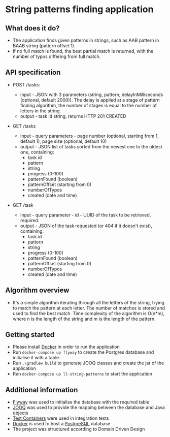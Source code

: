# String patterns finding application

## What does it do?

* The application finds given patterns in strings, such as AAB pattern in BAAB string (pattern offset 1).
* If no full match is found, the best partial match is returned, with the number of typos differing from full match.

## API specification

* POST /tasks:
  - input - JSON with 3 parameters (string, pattern, delayInMilliseconds (optional, default 2000)). The delay is applied at a stage of pattern finding algorithm, the number of stages is equal to the number of letters in the string.
  - output - task id string, returns HTTP 201 CREATED 
  
* GET /tasks
  - input - query parameters - page number (optional, starting from 1, default 1), page size (optional, default 10)
  - output - JSON list of tasks sorted from the newest one to the oldest one, containing:
    * task id
    * pattern
    * string
    * progress (0-100)
    * patternFound (boolean)
    * patternOffset (starting from 0)
    * numberOfTypos
    * created (date and time)

* GET /task
  - input - query parameter - id - UUID of the task to be retrieved, required. 
  - output - JSON of the task requested (or 404 if it doesn't exist), containing:
    * task id
    * pattern
    * string
    * progress (0-100)
    * patternFound (boolean)
    * patternOffset (starting from 0)
    * numberOfTypos
    * created (date and time)
    
## Algorithm overview

* It's a simple algorithm iterating through all the letters of the string, trying to match the pattern at each letter. The number of matches is stored and used to find the best match. Time complexity of the algorithm is O(n*m), where n is the length of the string and m is the length of the pattern.

## Getting started

* Please install [Docker](https://www.docker.com/)  in order to run the application
* Run `docker-compose up flyway` to create the Postgres database and initialise it with a table.
* Run `.\gradlew build` to generate JOOQ classes and create the jar of the application
* Run `docker-compose up ll-string-patterns` to start the application

## Additional information
* [Flyway](https://flywaydb.org/) was used to initialise the database with the required table
* [JOOQ](https://www.jooq.org/) was used to provide the mapping between the database and Java objects
* [Test Containers](https://java.testcontainers.org/) were used in integration tests
* [Docker](https://www.docker.com/) is used to host a [PostgreSQL](https://www.postgresql.org/) database
* The project was structured according to Domain Driven Design
